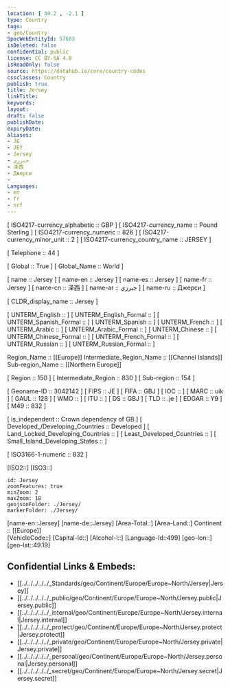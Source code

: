 ```yaml
---
location: [ 49.2 , -2.1 ] 
type: Country
tags:
- geo/Country
SpocWebEntityId: 57603
isDeleted: false
confidential: public
license: CC BY-SA 4.0
isReadOnly: false
source: https://datahub.io/core/country-codes
cssclasses: Country
publish: true
title: Jersey
linkTitle: 
keywords: 
layout: 
draft: false
publishDate: 
expiryDate: 
aliases:
- JE
- JEY
- Jersey
- جيرزي
- 泽西
- Джерси
- 
Languages:
- en
- fr
- nrf
---
```



[	ISO4217-currency_alphabetic	 :: GBP ] 
[	ISO4217-currency_name	 :: Pound Sterling ] 
[	ISO4217-currency_numeric	 :: 826 ] 
[	ISO4217-currency_minor_unit	 :: 2 ] 
[	ISO4217-currency_country_name	 :: JERSEY ] 

[	Telephone	 :: 44 ] 

[	Global	 :: True ] 
[	Global_Name	 :: World ] 

[	name	 :: Jersey ] 
[	name-en	 :: Jersey ] 
[	name-es	 :: Jersey ] 
[	name-fr	 :: Jersey ] 
[	name-cn	 :: 泽西 ] 
[	name-ar	 :: جيرزي ] 
[	name-ru	 :: Джерси ] 

[	CLDR_display_name	 :: Jersey ] 

[	UNTERM_English	 ::  ] 
[	UNTERM_English_Formal	 ::  ] 
[	UNTERM_Spanish_Formal	 ::  ] 
[	UNTERM_Spanish	 ::  ] 
[	UNTERM_French	 ::  ] 
[	UNTERM_Arabic	 ::  ] 
[	UNTERM_Arabic_Formal	 ::  ] 
[	UNTERM_Chinese	 ::  ] 
[	UNTERM_Chinese_Formal	 ::  ] 
[	UNTERM_French_Formal	 ::  ] 
[	UNTERM_Russian	 ::  ] 
[	UNTERM_Russian_Formal	 ::  ] 

Region_Name ::  [[Europe]] 
Intermediate_Region_Name ::  [[Channel Islands]] 
Sub-region_Name ::  [[Northern Europe]] 

[	Region	 :: 150 ] 
[	Intermediate_Region	 :: 830 ] 
[	Sub-region	 :: 154 ] 

[	Geoname-ID	 :: 3042142 ] 
[	FIPS	 :: JE ] 
[	FIFA	 :: GBJ ] 
[	IOC	 ::  ] 
[	MARC	 :: uik ] 
[	GAUL	 :: 128 ] 
[	WMO	 ::  ] 
[	ITU	 ::  ] 
[	DS	 :: GBJ ] 
[	TLD	 :: .je ] 
[	EDGAR	 :: Y9 ] 
[	M49	 :: 832 ] 

[	is_independent	 :: Crown dependency of GB ] 
[	Developed_/Developing_Countries	 :: Developed ] 
[	Land_Locked_Developing_Countries	 ::  ] 
[	Least_Developed_Countries	 ::  ] 
[	Small_Island_Developing_States	 ::  ] 

[	ISO3166-1-numeric	 :: 832 ] 



[ISO2::] 
[ISO3::] 
```leaflet
id: Jersey
zoomFeatures: true 
minZoom: 2 
maxZoom: 18
geojsonFolder: ./Jersey/
markerFolder: ./Jersey/
```

[name-en::Jersey] 
[name-de::Jersey] 
[Area-Total::] 
[Area-Land::] 
Continent :: [[Europe]]  
[VehicleCode::] 
[Capital-Id::] 
[Alcohol-l::] 
[Language-Id::499] 
[geo-lon::] 
[geo-lat::49.19] 



## Confidential Links & Embeds: 
- [[../../../../../_Standards/geo/Continent/Europe/Europe~North/Jersey|Jersey]] 
- [[../../../../../_public/geo/Continent/Europe/Europe~North/Jersey.public|Jersey.public]] 
- [[../../../../../_internal/geo/Continent/Europe/Europe~North/Jersey.internal|Jersey.internal]] 
- [[../../../../../_protect/geo/Continent/Europe/Europe~North/Jersey.protect|Jersey.protect]] 
- [[../../../../../_private/geo/Continent/Europe/Europe~North/Jersey.private|Jersey.private]] 
- [[../../../../../_personal/geo/Continent/Europe/Europe~North/Jersey.personal|Jersey.personal]] 
- [[../../../../../_secret/geo/Continent/Europe/Europe~North/Jersey.secret|Jersey.secret]] 
